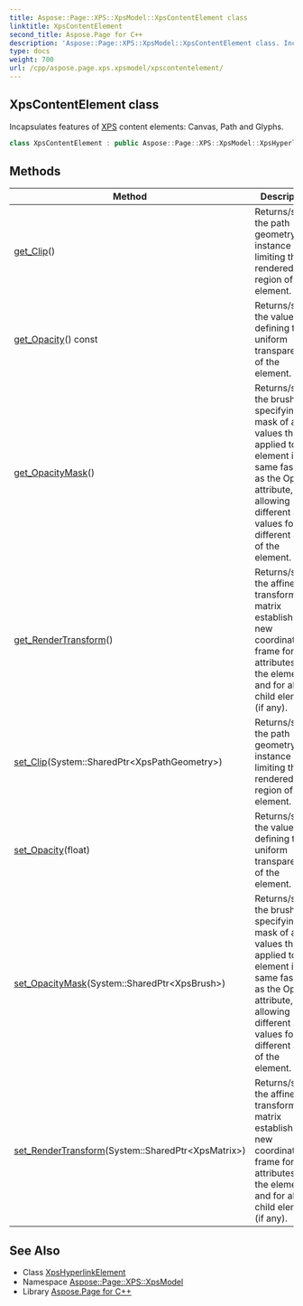 ```yaml
---
title: Aspose::Page::XPS::XpsModel::XpsContentElement class
linktitle: XpsContentElement
second_title: Aspose.Page for C++
description: 'Aspose::Page::XPS::XpsModel::XpsContentElement class. Incapsulates features of XPS content elements: Canvas, Path and Glyphs in C++.'
type: docs
weight: 700
url: /cpp/aspose.page.xps.xpsmodel/xpscontentelement/
---
```

## XpsContentElement class


Incapsulates features of [XPS](../../aspose.page.xps/) content elements: Canvas, Path and Glyphs.

```cpp
class XpsContentElement : public Aspose::Page::XPS::XpsModel::XpsHyperlinkElement
```

## Methods

| Method | Description |
| --- | --- |
| [get_Clip](./get_clip/)() | Returns/sets the path geometry instance limiting the rendered region of the element. |
| [get_Opacity](./get_opacity/)() const | Returns/sets the value defining the uniform transparency of the element. |
| [get_OpacityMask](./get_opacitymask/)() | Returns/sets the brush specifying a mask of alpha values that is applied to the element in the same fashion as the Opacity attribute, but allowing different alpha values for different areas of the element. |
| [get_RenderTransform](./get_rendertransform/)() | Returns/sets the affine transformation matrix establishing a new coordinate frame for all attributes of the element and for all child elements (if any). |
| [set_Clip](./set_clip/)(System::SharedPtr\<XpsPathGeometry\>) | Returns/sets the path geometry instance limiting the rendered region of the element. |
| [set_Opacity](./set_opacity/)(float) | Returns/sets the value defining the uniform transparency of the element. |
| [set_OpacityMask](./set_opacitymask/)(System::SharedPtr\<XpsBrush\>) | Returns/sets the brush specifying a mask of alpha values that is applied to the element in the same fashion as the Opacity attribute, but allowing different alpha values for different areas of the element. |
| [set_RenderTransform](./set_rendertransform/)(System::SharedPtr\<XpsMatrix\>) | Returns/sets the affine transformation matrix establishing a new coordinate frame for all attributes of the element and for all child elements (if any). |
## See Also

* Class [XpsHyperlinkElement](../xpshyperlinkelement/)
* Namespace [Aspose::Page::XPS::XpsModel](../)
* Library [Aspose.Page for C++](../../)
